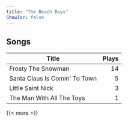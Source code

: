 ```yaml
---
title: "The Beach Boys"
ShowToc: false
---
```


## Songs
Title | Plays 
----- | -----: 
Frosty The Snowman | 14
Santa Claus Is Comin' To Town | 5
Little Saint Nick | 3
The Man With All The Toys | 1

{{< more >}}